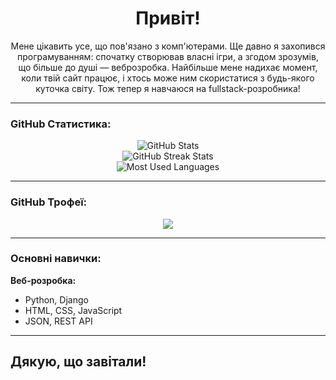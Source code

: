 <h1 align="center">Привіт!</h1>

<p align="center">
  Мене цікавить усе, що пов'язано з комп'ютерами. Ще давно я захопився програмуванням: спочатку створював власні ігри, а згодом зрозумів, що більше до душі — веброзробка. 
  Найбільше мене надихає момент, коли твій сайт працює, і хтось може ним скористатися з будь-якого куточка світу. 
  Тож тепер я навчаюся на fullstack-розробника!
</p>

---

### GitHub Статистика:

<p align="center">
  <img src="https://github-readme-stats.vercel.app/api?username=555hehe555&show_icons=true&theme=tokyonight" alt="GitHub Stats" />
  <br/>
  <img src="https://github-readme-streak-stats.herokuapp.com?user=555hehe555&theme=tokyonight" alt="GitHub Streak Stats" />
  <br/>
  <img src="https://github-readme-stats.vercel.app/api/top-langs/?username=555hehe555&layout=compact&theme=tokyonight" alt="Most Used Languages" />
  <!--START_SECTION:waka-->
  <!--END_SECTION:waka-->
</p>

---

### GitHub Трофеї:

<p align="center">
  <img src="https://github-profile-trophy.vercel.app/?username=555hehe555&theme=tokyonight&row=1&column=7" />
</p>

---

### Основні навички:

**Веб-розробка:**
- Python, Django
- HTML, CSS, JavaScript
- JSON, REST API

---

<h2>Дякую, що завітали!</h2>
